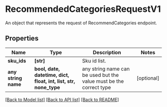# RecommendedCategoriesRequestV1

An object that represents the request of RecommendCategories endpoint.

## Properties
Name | Type | Description | Notes
------------ | ------------- | ------------- | -------------
**sku_ids** | **[str]** | Sku id list. | 
**any string name** | **bool, date, datetime, dict, float, int, list, str, none_type** | any string name can be used but the value must be the correct type | [optional]

[[Back to Model list]](../README.md#documentation-for-models) [[Back to API list]](../README.md#documentation-for-api-endpoints) [[Back to README]](../README.md)


